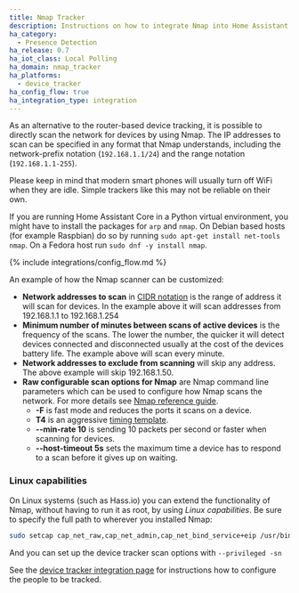 ```yaml
---
title: Nmap Tracker
description: Instructions on how to integrate Nmap into Home Assistant.
ha_category:
  - Presence Detection
ha_release: 0.7
ha_iot_class: Local Polling
ha_domain: nmap_tracker
ha_platforms:
  - device_tracker
ha_config_flow: true
ha_integration_type: integration
---
```


As an alternative to the router-based device tracking, it is possible to directly scan the network for devices by using Nmap. The IP addresses to scan can be specified in any format that Nmap understands, including the network-prefix notation (`192.168.1.1/24`) and the range notation (`192.168.1.1-255`).

<div class='note'>
  Please keep in mind that modern smart phones will usually turn off WiFi when they are idle. Simple trackers like this may not be reliable on their own.
</div>

<div class='note'>

If you are running Home Assistant Core in a Python virtual environment, you might have to install the packages for `arp` and `nmap`.
On Debian based hosts (for example Raspbian) do so by running `sudo apt-get install net-tools nmap`.
On a Fedora host run `sudo dnf -y install nmap`.

</div>

{% include integrations/config_flow.md %}

An example of how the Nmap scanner can be customized:

* **Network addresses to scan** in [CIDR notation](https://en.wikipedia.org/wiki/Classless_Inter-Domain_Routing) is the range of address it will scan for devices. In the example above it will scan addresses from 192.168.1.1 to 192.168.1.254
* **Minimum number of minutes between scans of active devices** is the frequency of the scans. The lower the number, the quicker it will detect devices connected and disconnected usually at the cost of the devices battery life. The example above will scan every minute.
* **Network addresses to exclude from scanning** will skip any address. The above example will skip 192.168.1.50.
* **Raw configurable scan options for Nmap** are Nmap command line parameters which can be used to configure how Nmap scans the network. For more details see [Nmap reference guide](https://nmap.org/book/man.html).
  * **-F** is fast mode and reduces the ports it scans on a device.
  * **T4** is an aggressive [timing template](https://nmap.org/book/performance-timing-templates.html).
  * **--min-rate 10** is sending 10 packets per second or faster when scanning for devices.
  * **--host-timeout 5s** sets the maximum time a device has to respond to a scan before it gives up on waiting.


### Linux capabilities

On Linux systems (such as Hass.io) you can extend the functionality of Nmap, without having to run it as root, by using *Linux capabilities*. Be sure to specify the full path to wherever you installed Nmap:

```bash
sudo setcap cap_net_raw,cap_net_admin,cap_net_bind_service+eip /usr/bin/nmap
```

And you can set up the device tracker scan options with `--privileged -sn`

See the [device tracker integration page](/integrations/device_tracker/) for instructions how to configure the people to be tracked.
